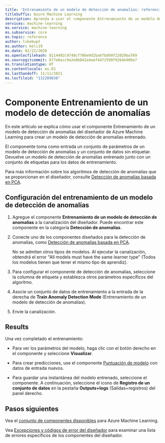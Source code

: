 ```yaml
---
title: 'Entrenamiento de un modelo de detección de anomalías: referencia de componente'
titleSuffix: Azure Machine Learning
description: Aprenda a usar el componente Entrenamiento de un modelo de detección de anomalías para crear un modelo de detección de anomalías entrenado.
services: machine-learning
ms.service: machine-learning
ms.subservice: core
ms.topic: reference
author: likebupt
ms.author: keli19
ms.date: 02/22/2020
ms.openlocfilehash: 8114492c9740cf706e9d2ba6fbd99f22029ba769
ms.sourcegitcommit: 677e8acc9a2e8b842e4aef4472599f9264e989e7
ms.translationtype: HT
ms.contentlocale: es-ES
ms.lasthandoff: 11/11/2021
ms.locfileid: "132289838"
---
```

# <a name="train-anomaly-detection-model-component"></a>Componente Entrenamiento de un modelo de detección de anomalías

En este artículo se explica cómo usar el componente Entrenamiento de un modelo de detección de anomalías del diseñador de Azure Machine Learning para crear un modelo de detección de anomalías entrenado.

El componente toma como entrada un conjunto de parámetros de un modelo de detección de anomalías y un conjunto de datos sin etiquetar. Devuelve un modelo de detección de anomalías entrenado junto con un conjunto de etiquetas para los datos de entrenamiento.  

Para más información sobre los algoritmos de detección de anomalías que se proporcionan en el diseñador, consulte [Detección de anomalías basada en PCA](pca-based-anomaly-detection.md).  

## <a name="how-to-configure-train-anomaly-detection-model"></a>Configuración del entrenamiento de un modelo de detección de anomalías 

1.  Agregue el componente **Entrenamiento de un modelo de detección de anomalías** a la canalización del diseñador. Puede encontrar este componente en la categoría **Detección de anomalías**.

2. Conecte uno de los componentes diseñados para la detección de anomalías, como [Detección de anomalías basada en PCA](pca-based-anomaly-detection.md).

    No se admiten otros tipos de modelos. Al ejecutar la canalización, obtendrá el error "All models must have the same learner type" (Todos los modelos tienen que tener el mismo tipo de aprendiz).  

3.  Para configurar el componente de detección de anomalías, seleccione la columna de etiqueta y establezca otros parámetros específicos del algoritmo.  

4.  Asocie un conjunto de datos de entrenamiento a la entrada de la derecha de **Train Anomaly Detection Mode** (Entrenamiento de un modelo de detección de anomalías).  

5.  Envíe la canalización.  

## <a name="results"></a>Results

Una vez completado el entrenamiento:

+ Para ver los parámetros del modelo, haga clic con el botón derecho en el componente y seleccione **Visualizar**. 

+ Para crear predicciones, use el componente [Puntuación de modelo](score-model.md) con datos de entrada nuevos.

+ Para guardar una instantánea del modelo entrenado, seleccione el componente. A continuación, seleccione el icono de **Registro de un conjunto de datos** en la pestaña **Outputs+logs** (Salidas+registros) del panel derecho.   

## <a name="next-steps"></a>Pasos siguientes

Vea el [conjunto de componentes disponibles](component-reference.md) para Azure Machine Learning. 

Vea [Excepciones y códigos de error del diseñador](designer-error-codes.md) para examinar una lista de errores específicos de los componentes del diseñador.
